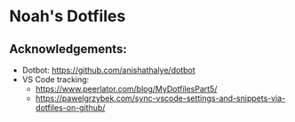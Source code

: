 # Noah's Dotfiles

## Acknowledgements:
- Dotbot: https://github.com/anishathalye/dotbot
- VS Code tracking: 
    - https://www.peerlator.com/blog/MyDotfilesPart5/
    - https://pawelgrzybek.com/sync-vscode-settings-and-snippets-via-dotfiles-on-github/

